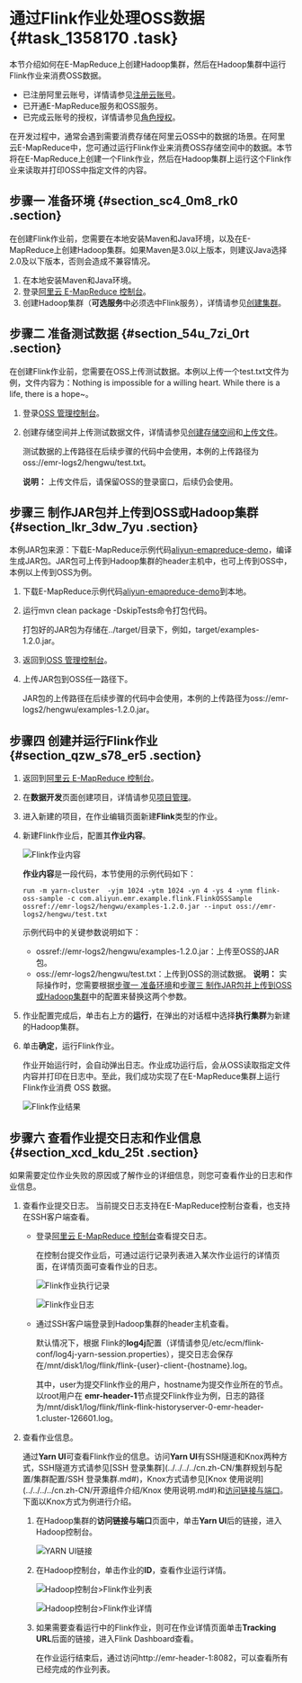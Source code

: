 # 通过Flink作业处理OSS数据 {#task_1358170 .task}

本节介绍如何在E-MapReduce上创建Hadoop集群，然后在Hadoop集群中运行Flink作业来消费OSS数据。

-   已注册阿里云账号，详情请参见[注册云账号](http://help.aliyun.com/knowledge_detail/5974387.html)。
-   已开通E-MapReduce服务和OSS服务。
-   已完成云账号的授权，详情请参见[角色授权](../../../../cn.zh-CN/集群规划与配置/集群规划/角色授权.md#)。

在开发过程中，通常会遇到需要消费存储在阿里云OSS中的数据的场景。在阿里云E-MapReduce中，您可通过运行Flink作业来消费OSS存储空间中的数据。本节将在E-MapReduce上创建一个Flink作业，然后在Hadoop集群上运行这个Flink作业来读取并打印OSS中指定文件的内容。

## 步骤一 准备环境 {#section_sc4_0m8_rk0 .section}

在创建Flink作业前，您需要在本地安装Maven和Java环境，以及在E-MapReduce上创建Hadoop集群。如果Maven是3.0以上版本，则建议Java选择2.0及以下版本，否则会造成不兼容情况。

1.  在本地安装Maven和Java环境。
2.  登录[阿里云 E-MapReduce 控制台](https://emr.console.aliyun.com)。
3.  创建Hadoop集群（**可选服务**中必须选中Flink服务），详情请参见[创建集群](../../../../cn.zh-CN/快速入门/步骤三：创建集群.md#)。

## 步骤二 准备测试数据 {#section_54u_7zi_0rt .section}

在创建Flink作业前，您需要在OSS上传测试数据。本例以上传一个test.txt文件为例，文件内容为：Nothing is impossible for a willing heart. While there is a life, there is a hope~。

1.  登录[OSS 管理控制台](https://oss.console.aliyun.com/)。
2.  创建存储空间并上传测试数据文件，详情请参见[创建存储空间](../../../../cn.zh-CN/快速入门/创建存储空间.md#)和[上传文件](../../../../cn.zh-CN/快速入门/上传文件.md#)。 

    测试数据的上传路径在后续步骤的代码中会使用，本例的上传路径为oss://emr-logs2/hengwu/test.txt。

    **说明：** 上传文件后，请保留OSS的登录窗口，后续仍会使用。


## 步骤三 制作JAR包并上传到OSS或Hadoop集群 {#section_lkr_3dw_7yu .section}

本例JAR包来源：下载E-MapReduce示例代码[aliyun-emapreduce-demo](https://github.com/aliyun/aliyun-emapreduce-demo)，编译生成JAR包。JAR包可上传到Hadoop集群的header主机中，也可上传到OSS中，本例以上传到OSS为例。

1.  下载E-MapReduce示例代码[aliyun-emapreduce-demo](https://github.com/aliyun/aliyun-emapreduce-demo)到本地。
2.  运行mvn clean package -DskipTests命令打包代码。 

    打包好的JAR包为存储在../target/目录下，例如，target/examples-1.2.0.jar。

3.  返回到[OSS 管理控制台](https://oss.console.aliyun.com/)。
4.  上传JAR包到OSS任一路径下。 

    JAR包的上传路径在后续步骤的代码中会使用，本例的上传路径为oss://emr-logs2/hengwu/examples-1.2.0.jar。


## 步骤四 创建并运行Flink作业 {#section_qzw_s78_er5 .section}

1.  返回到[阿里云 E-MapReduce 控制台](https://emr.console.aliyun.com)。
2.  在**数据开发**页面创建项目，详情请参见[项目管理](../../../../cn.zh-CN/数据开发/项目管理.md#)。
3.  进入新建的项目，在作业编辑页面新建**Flink**类型的作业。
4.  新建Flink作业后，配置其**作业内容**。 

    ![Flink作业内容](http://static-aliyun-doc.oss-cn-hangzhou.aliyuncs.com/assets/img/1082642/156514227153103_zh-CN.png)

    **作业内容**是一段代码，本节使用的示例代码如下：

    ``` {#codeblock_y24_sjw_1gy}
    run -m yarn-cluster  -yjm 1024 -ytm 1024 -yn 4 -ys 4 -ynm flink-oss-sample -c com.aliyun.emr.example.flink.FlinkOSSSample  ossref://emr-logs2/hengwu/examples-1.2.0.jar --input oss://emr-logs2/hengwu/test.txt
    ```

    示例代码中的关键参数说明如下：

    -   ossref://emr-logs2/hengwu/examples-1.2.0.jar：上传至OSS的JAR包。
    -   oss://emr-logs2/hengwu/test.txt：上传到OSS的测试数据。
    **说明：** 实际操作时，您需要根据[步骤一 准备环境](#section_sc4_0m8_rk0)和[步骤三 制作JAR包并上传到OSS或Hadoop集群](#section_lkr_3dw_7yu)中的配置来替换这两个参数。

5.  作业配置完成后，单击右上方的**运行**，在弹出的对话框中选择**执行集群**为新建的Hadoop集群。
6.  单击**确定**，运行Flink作业。 

    作业开始运行时，会自动弹出日志。作业成功运行后，会从OSS读取指定文件内容并打印在日志中。至此，我们成功实现了在E-MapReduce集群上运行Flink作业消费 OSS 数据。

    ![Flink作业结果](http://static-aliyun-doc.oss-cn-hangzhou.aliyuncs.com/assets/img/1082642/156514227153150_zh-CN.png)


## 步骤六 查看作业提交日志和作业信息 {#section_xcd_kdu_25t .section}

如果需要定位作业失败的原因或了解作业的详细信息，则您可查看作业的日志和作业信息。

1.  查看作业提交日志。 当前提交日志支持在E-MapReduce控制台查看，也支持在SSH客户端查看。
    -   登录[阿里云 E-MapReduce 控制台](https://emr.console.aliyun.com)查看提交日志。

        在控制台提交作业后，可通过运行记录列表进入某次作业运行的详情页面，在详情页面可查看作业的日志。

        ![Flink作业执行记录](http://static-aliyun-doc.oss-cn-hangzhou.aliyuncs.com/assets/img/1082642/156514227153277_zh-CN.png)

        ![Flink作业日志](http://static-aliyun-doc.oss-cn-hangzhou.aliyuncs.com/assets/img/1082642/156514227153291_zh-CN.png)

    -   通过SSH客户端登录到Hadoop集群的header主机查看。

        默认情况下，根据 Flink的**log4j**配置（详情请参见/etc/ecm/flink-conf/log4j-yarn-session.properties），提交日志会保存在/mnt/disk1/log/flink/flink-\{user\}-client-\{hostname\}.log。

        其中，user为提交Flink作业的用户，hostname为提交作业所在的节点。以root用户在 **emr-header-1**节点提交Flink作业为例，日志的路径为/mnt/disk1/log/flink/flink-flink-historyserver-0-emr-header-1.cluster-126601.log。

2.  查看作业信息。 

    通过**Yarn UI**可查看Flink作业的信息。访问**Yarn UI**有SSH隧道和Knox两种方式，SSH隧道方式请参见[SSH 登录集群](../../../../cn.zh-CN/集群规划与配置/集群配置/SSH 登录集群.md#)，Knox方式请参见[Knox 使用说明](../../../../cn.zh-CN/开源组件介绍/Knox 使用说明.md#)和[访问链接与端口](../../../../cn.zh-CN/集群规划与配置/集群配置/访问链接与端口.md#)。下面以Knox方式为例进行介绍。

    1.  在Hadoop集群的**访问链接与端口**页面中，单击**Yarn UI**后的链接，进入Hadoop控制台。 

        ![YARN UI链接](http://static-aliyun-doc.oss-cn-hangzhou.aliyuncs.com/assets/img/1082642/156514227253382_zh-CN.png)

    2.  在Hadoop控制台，单击作业的**ID**，查看作业运行详情。 

        ![Hadoop控制台>Flink作业列表](http://static-aliyun-doc.oss-cn-hangzhou.aliyuncs.com/assets/img/1082642/156514227253394_zh-CN.png)

        ![Hadoop控制台>Flink作业详情](http://static-aliyun-doc.oss-cn-hangzhou.aliyuncs.com/assets/img/1082642/156514227253402_zh-CN.png)

    3.  如果需要查看运行中的Flink作业，则可在作业详情页面单击**Tracking URL**后面的链接，进入Flink Dashboard查看。 

        在作业运行结束后，通过访问http://emr-header-1:8082，可以查看所有已经完成的作业列表。


